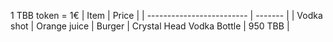 1 TBB token = 1€
| Item                      | Price   |
| ------------------------- | ------- |
| Vodka shot
| Orange juice
| Burger
| Crystal Head Vodka Bottle | 950 TBB |
